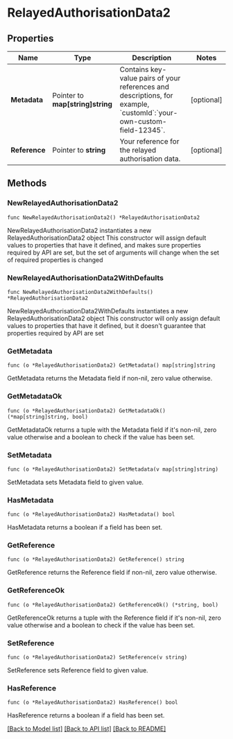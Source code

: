 # RelayedAuthorisationData2

## Properties

Name | Type | Description | Notes
------------ | ------------- | ------------- | -------------
**Metadata** | Pointer to **map[string]string** | Contains key-value pairs of your references and descriptions, for example, &#x60;customId&#x60;:&#x60;your-own-custom-field-12345&#x60;. | [optional] 
**Reference** | Pointer to **string** | Your reference for the relayed authorisation data. | [optional] 

## Methods

### NewRelayedAuthorisationData2

`func NewRelayedAuthorisationData2() *RelayedAuthorisationData2`

NewRelayedAuthorisationData2 instantiates a new RelayedAuthorisationData2 object
This constructor will assign default values to properties that have it defined,
and makes sure properties required by API are set, but the set of arguments
will change when the set of required properties is changed

### NewRelayedAuthorisationData2WithDefaults

`func NewRelayedAuthorisationData2WithDefaults() *RelayedAuthorisationData2`

NewRelayedAuthorisationData2WithDefaults instantiates a new RelayedAuthorisationData2 object
This constructor will only assign default values to properties that have it defined,
but it doesn't guarantee that properties required by API are set

### GetMetadata

`func (o *RelayedAuthorisationData2) GetMetadata() map[string]string`

GetMetadata returns the Metadata field if non-nil, zero value otherwise.

### GetMetadataOk

`func (o *RelayedAuthorisationData2) GetMetadataOk() (*map[string]string, bool)`

GetMetadataOk returns a tuple with the Metadata field if it's non-nil, zero value otherwise
and a boolean to check if the value has been set.

### SetMetadata

`func (o *RelayedAuthorisationData2) SetMetadata(v map[string]string)`

SetMetadata sets Metadata field to given value.

### HasMetadata

`func (o *RelayedAuthorisationData2) HasMetadata() bool`

HasMetadata returns a boolean if a field has been set.

### GetReference

`func (o *RelayedAuthorisationData2) GetReference() string`

GetReference returns the Reference field if non-nil, zero value otherwise.

### GetReferenceOk

`func (o *RelayedAuthorisationData2) GetReferenceOk() (*string, bool)`

GetReferenceOk returns a tuple with the Reference field if it's non-nil, zero value otherwise
and a boolean to check if the value has been set.

### SetReference

`func (o *RelayedAuthorisationData2) SetReference(v string)`

SetReference sets Reference field to given value.

### HasReference

`func (o *RelayedAuthorisationData2) HasReference() bool`

HasReference returns a boolean if a field has been set.


[[Back to Model list]](../README.md#documentation-for-models) [[Back to API list]](../README.md#documentation-for-api-endpoints) [[Back to README]](../README.md)


